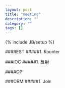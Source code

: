 ```yaml
---
layout: post
title: "meeting"
description: ""
category: ""
tags: []
---
```

{% include JB/setup %}

###REST
#####1. Rounter

###IOC
#####1. 反射

###AOP

###ORM
#####1. Join
